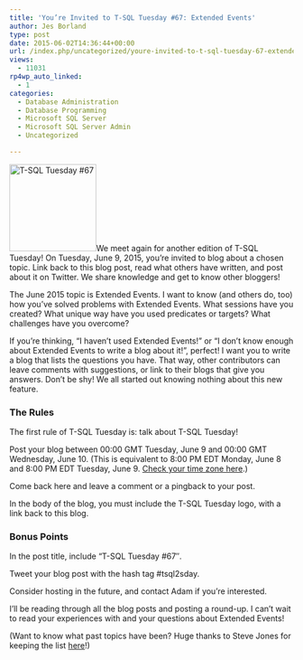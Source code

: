 ```yaml
---
title: 'You’re Invited to T-SQL Tuesday #67: Extended Events'
author: Jes Borland
type: post
date: 2015-06-02T14:36:44+00:00
url: /index.php/uncategorized/youre-invited-to-t-sql-tuesday-67-extended-events/
views:
  - 11031
rp4wp_auto_linked:
  - 1
categories:
  - Database Administration
  - Database Programming
  - Microsoft SQL Server
  - Microsoft SQL Server Admin
  - Uncategorized

---
```

<img class="alignleft" src="/wp-content/uploads/blogs/DataMgmt/olap_1.gif" alt="T-SQL Tuesday #67" width="154" height="154" />We meet again for another edition of T-SQL Tuesday! On Tuesday, June 9, 2015, you&#8217;re invited to blog about a chosen topic. Link back to this blog post, read what others have written, and post about it on Twitter. We share knowledge and get to know other bloggers!

The June 2015 topic is Extended Events. I want to know (and others do, too) how you&#8217;ve solved problems with Extended Events. What sessions have you created? What unique way have you used predicates or targets? What challenges have you overcome?

If you&#8217;re thinking, &#8220;I haven&#8217;t used Extended Events!&#8221; or &#8220;I don&#8217;t know enough about Extended Events to write a blog about it!&#8221;, perfect! I want you to write a blog that lists the questions you have. That way, other contributors can leave comments with suggestions, or link to their blogs that give you answers. Don&#8217;t be shy! We all started out knowing nothing about this new feature.

### The Rules

The first rule of T-SQL Tuesday is: talk about T-SQL Tuesday!

Post your blog between 00:00 GMT Tuesday, June 9 and 00:00 GMT Wednesday, June 10. (This is equivalent to 8:00 PM EDT Monday, June 8 and 8:00 PM EDT Tuesday, June 9. <a href="http://www.timeanddate.com/worldclock/converter.html" target="_blank">Check your time zone here</a>.)
  
Come back here and leave a comment or a pingback to your post.
  
In the body of the blog, you must include the T-SQL Tuesday logo, with a link back to this blog.

### Bonus Points

In the post title, include “T-SQL Tuesday #67″.
  
Tweet your blog post with the hash tag #tsql2sday.
  
Consider hosting in the future, and contact Adam if you’re interested.

I’ll be reading through all the blog posts and posting a round-up. I can’t wait to read your experiences with and your questions about Extended Events!

(Want to know what past topics have been? Huge thanks to Steve Jones for keeping the list <a href="https://voiceofthedba.wordpress.com/2014/11/10/t-sql-tuesday-topics-december-2012-update/" target="_blank">here</a>!)